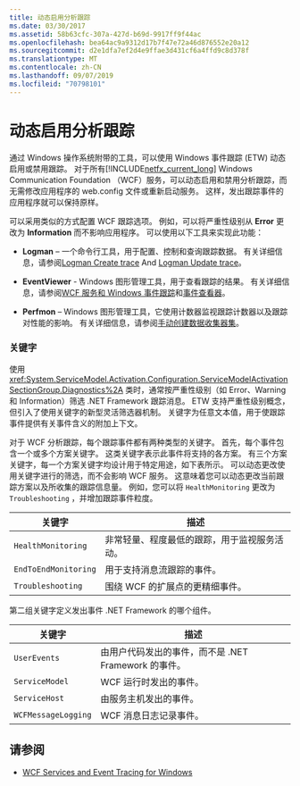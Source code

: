 ```yaml
---
title: 动态启用分析跟踪
ms.date: 03/30/2017
ms.assetid: 58b63cfc-307a-427d-b69d-9917ff9f44ac
ms.openlocfilehash: bea64ac9a9312d17b7f47e72a46d876552e20a12
ms.sourcegitcommit: d2e1dfa7ef2d4e9ffae3d431cf6a4ffd9c8d378f
ms.translationtype: MT
ms.contentlocale: zh-CN
ms.lasthandoff: 09/07/2019
ms.locfileid: "70798101"
---
```

# <a name="dynamically-enabling-analytic-tracing"></a>动态启用分析跟踪
通过 Windows 操作系统附带的工具，可以使用 Windows 事件跟踪 (ETW) 动态启用或禁用跟踪。 对于所有[!INCLUDE[netfx_current_long](../../../../../includes/netfx-current-long-md.md)] Windows Communication Foundation （WCF）服务，可以动态启用和禁用分析跟踪，而无需修改应用程序的 web.config 文件或重新启动服务。 这样，发出跟踪事件的应用程序就可以保持原样。  
  
 可以采用类似的方式配置 WCF 跟踪选项。 例如，可以将严重性级别从 **Error** 更改为 **Information** 而不影响应用程序。 可以使用以下工具来实现此功能：  
  
- **Logman** – 一个命令行工具，用于配置、控制和查询跟踪数据。 有关详细信息，请参阅[Logman Create trace](https://go.microsoft.com/fwlink/?LinkId=165426) And [Logman Update trace](https://go.microsoft.com/fwlink/?LinkId=165427)。  
  
- **EventViewer** - Windows 图形管理工具，用于查看跟踪的结果。 有关详细信息，请参阅[WCF 服务和 Windows 事件跟踪](../../samples/wcf-services-and-event-tracing-for-windows.md)和[事件查看器](https://go.microsoft.com/fwlink/?LinkId=165428)。  
  
- **Perfmon** – Windows 图形管理工具，它使用计数器监视跟踪计数器以及跟踪对性能的影响。 有关详细信息，请参阅[手动创建数据收集器集](https://go.microsoft.com/fwlink/?LinkId=165429)。  
  
### <a name="keywords"></a>关键字  
 使用 <xref:System.ServiceModel.Activation.Configuration.ServiceModelActivationSectionGroup.Diagnostics%2A> 类时，通常按严重性级别（如 Error、Warning 和 Information）筛选 .NET Framework 跟踪消息。 ETW 支持严重性级别概念，但引入了使用关键字的新型灵活筛选器机制。 关键字为任意文本值，用于使跟踪事件提供有关事件含义的附加上下文。  
  
 对于 WCF 分析跟踪，每个跟踪事件都有两种类型的关键字。 首先，每个事件包含一个或多个方案关键字。 这类关键字表示此事件将支持的各方案。 有三个方案关键字，每一个方案关键字均设计用于特定用途，如下表所示。 可以动态更改使用关键字进行的筛选，而不会影响 WCF 服务。 这意味着您可以动态更改当前跟踪方案以及所收集的跟踪信息量。 例如，您可以将 `HealthMonitoring` 更改为 `Troubleshooting` ，并增加跟踪事件粒度。  
  
|关键字|描述|  
|-------------|-----------------|  
|`HealthMonitoring`|非常轻量、程度最低的跟踪，用于监视服务活动。|  
|`EndToEndMonitoring`|用于支持消息流跟踪的事件。|  
|`Troubleshooting`|围绕 WCF 的扩展点的更精细事件。|  
  
 第二组关键字定义发出事件 .NET Framework 的哪个组件。  
  
|关键字|描述|  
|-------------|-----------------|  
|`UserEvents`|由用户代码发出的事件，而不是 .NET Framework 的事件。|  
|`ServiceModel`|WCF 运行时发出的事件。|  
|`ServiceHost`|由服务主机发出的事件。|  
|`WCFMessageLogging`|WCF 消息日志记录事件。|  
  
## <a name="see-also"></a>请参阅

- [WCF Services and Event Tracing for Windows](../../samples/wcf-services-and-event-tracing-for-windows.md)
